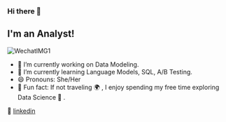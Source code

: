 ### Hi there 👋

## I'm an Analyst!

![WechatIMG1](https://user-images.githubusercontent.com/49653689/94881614-eebae100-0433-11eb-9156-8a90d0efd2fd.jpeg)


- 🔭  I’m currently working on Data Modeling.
- 🌱  I’m currently learning Language Models, SQL, A/B Testing.
- 😄  Pronouns: She/Her
- 💜  Fun fact: If not traveling 🌍 , I enjoy spending my free time exploring Data Science 📖 .


👔 [linkedin][linkedin]

[linkedin]: https://www.linkedin.com/in/xinyue-liu-237641169/
